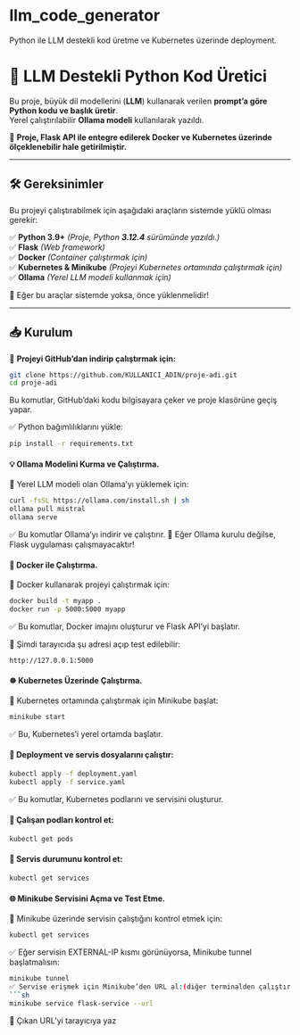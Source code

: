 # llm_code_generator
Python ile LLM destekli kod üretme ve Kubernetes üzerinde deployment.

# 🚀 LLM Destekli Python Kod Üretici  

Bu proje, büyük dil modellerini (**LLM**) kullanarak verilen **prompt’a göre Python kodu ve başlık üretir**.  
Yerel çalıştırılabilir **Ollama modeli** kullanılarak yazıldı.

🚀 **Proje, Flask API ile entegre edilerek Docker ve Kubernetes üzerinde ölçeklenebilir hale getirilmiştir.**  

---

## **🛠 Gereksinimler**  
Bu projeyi çalıştırabilmek için aşağıdaki araçların sistemde yüklü olması gerekir:  

✅ **Python 3.9+** _(Proje, Python **3.12.4** sürümünde yazıldı.)_  
✅ **Flask** _(Web framework)_  
✅ **Docker** _(Container çalıştırmak için)_  
✅ **Kubernetes & Minikube** _(Projeyi Kubernetes ortamında çalıştırmak için)_  
✅ **Ollama** _(Yerel LLM modeli kullanmak için)_  

📌 Eğer bu araçlar sistemde yoksa, önce yüklenmelidir!  

---

## **📥 Kurulum**  
📌 **Projeyi GitHub’dan indirip çalıştırmak için:**  

```sh
git clone https://github.com/KULLANICI_ADIN/proje-adi.git
cd proje-adi
```

Bu komutlar, GitHub’daki kodu bilgisayara çeker ve proje klasörüne geçiş yapar.

✅ Python bağımlılıklarını yükle:
```sh
pip install -r requirements.txt
```

#### 💡 Ollama Modelini Kurma ve Çalıştırma.  
📌 Yerel LLM modeli olan Ollama’yı yüklemek için:

```sh
curl -fsSL https://ollama.com/install.sh | sh
ollama pull mistral
ollama serve
```

✅ Bu komutlar Ollama’yı indirir ve çalıştırır.
📌 Eğer Ollama kurulu değilse, Flask uygulaması çalışmayacaktır!

#### 🐳 Docker ile Çalıştırma.  
📌 Docker kullanarak projeyi çalıştırmak için:

```sh
docker build -t myapp .
docker run -p 5000:5000 myapp
```
✅ Bu komutlar, Docker imajını oluşturur ve Flask API’yi başlatır.



🚀 Şimdi tarayıcıda şu adresi açıp test edilebilir:
```sh
http://127.0.0.1:5000
```

#### ☸️ Kubernetes Üzerinde Çalıştırma.  
📌 Kubernetes ortamında çalıştırmak için Minikube başlat:
```sh
minikube start
```

✅ Bu, Kubernetes’i yerel ortamda başlatır.

#### 📌 Deployment ve servis dosyalarını çalıştır:
```sh
kubectl apply -f deployment.yaml
kubectl apply -f service.yaml
```

✅ Bu komutlar, Kubernetes podlarını ve servisini oluşturur.

#### 📌 Çalışan podları kontrol et:
```sh
kubectl get pods
```

#### 📌 Servis durumunu kontrol et:
```sh
kubectl get services
```

#### 🌐 Minikube Servisini Açma ve Test Etme.  

📌 Minikube üzerinde servisin çalıştığını kontrol etmek için:
```sh
kubectl get services
```

✅ Eğer servisin EXTERNAL-IP kısmı <pending> görünüyorsa, Minikube tunnel başlatmalısın:
```sh
minikube tunnel
✅ Servise erişmek için Minikube’den URL al:(diğer terminalden çalıştırılır.)
```sh
minikube service flask-service --url
```
🚀 Çıkan URL’yi tarayıcıya yaz
